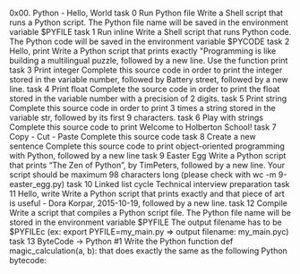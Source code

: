0x00. Python - Hello, World
task 0 Run Python file
Write a Shell script that runs a Python script.
The Python file name will be saved in the environment variable $PYFILE
task 1 Run inline
Write a Shell script that runs Python code.
The Python code will be saved in the environment variable $PYCODE
task 2 Hello, print
Write a Python script that prints exactly "Programming is like building a multilingual puzzle, followed by a new line.
Use the function print
task 3 Print integer
Complete this source code in order to print the integer stored in the variable number, followed by Battery street, followed by a new line.
task 4 Print float
Complete the source code in order to print the float stored in the variable number with a precision of 2 digits.
task 5 Print string
Complete this source code in order to print 3 times a string stored in the variable str, followed by its first 9 characters.
task 6 Play with strings
Complete this source code to print Welcome to Holberton School!
task 7 Copy - Cut - Paste
Complete this source code
task 8 Create a new sentence
Complete this source code to print object-oriented programming with Python, followed by a new line
task 9 Easter Egg
Write a Python script that prints “The Zen of Python”, by TimPeters, followed by a new line.
Your script should be maximum 98 characters long (please check with wc -m 9-easter_egg.py)
task 10 Linked list cycle
Technical interview preparation
task 11 Hello, write
Write a Python script that prints exactly and that piece of art is useful - Dora Korpar, 2015-10-19, followed by a new line.
task 12 Compile
Write a script that compiles a Python script file.
The Python file name will be stored in the environment variable $PYFILE
The output filename has to be $PYFILEc (ex: export PYFILE=my_main.py => output filename: my_main.pyc)
task 13 ByteCode -> Python #1
Write the Python function def magic_calculation(a, b): that does exactly the same as the following Python bytecode:
